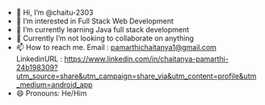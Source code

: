 - 👋 Hi, I’m @chaitu-2303
- 👀 I’m interested in Full Stack Web Development
- 🌱 I’m currently learning Java full stack development
- 💞️ Currently I’m not looking to collaborate on anything
- 📫 How to reach me.
          Email : pamarthichaitanya1@gmail.com
          LinkedinURL : https://www.linkedin.com/in/chaitanya-pamarthi-24b198309?utm_source=share&utm_campaign=share_via&utm_content=profile&utm_medium=android_app
- 😄 Pronouns: He/Him
<!---
chaitu-2303/chaitu-2303 is a ✨ special ✨ repository because its `README.md` (this file) appears on your GitHub profile.
You can click the Preview link to take a look at your changes.
--->
